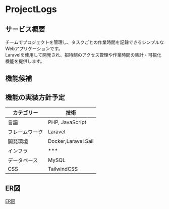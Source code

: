 # ProjectLogs

## サービス概要
チームでプロジェクトを管理し、タスクごとの作業時間を記録できるシンプルなWebアプリケーションです。  
Laravelを使用して開発され、招待制のアクセス管理や作業時間の集計・可視化機能を提供します。

## 機能候補


## 機能の実装方針予定
| カテゴリー | 技術                  |
| --- |---------------------|
| 言語 | PHP, JavaScript     |
| フレームワーク | Laravel             |
| 開発環境 | Docker,Laravel Sail |
| インフラ | ***                 |
| データベース | MySQL               |
| CSS | TailwindCSS         |

## ER図
[ER図](https://dbdiagram.io/d/ProjectLogs-679a2b50263d6cf9a0686b51)
